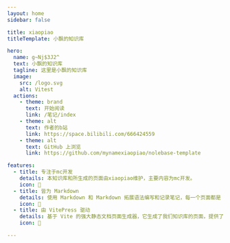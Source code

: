 ```yaml
---
layout: home
sidebar: false

title: xiaopiao
titleTemplate: 小飘的知识库

hero:
  name: g~Nj$3J2^
  text: 小飘的知识库
  tagline: 这里是小飘的知识库
  image:
    src: /logo.svg
    alt: Vitest
  actions:
    - theme: brand
      text: 开始阅读
      link: /笔记/index
    - theme: alt
      text: 作者的b站
      link: https://space.bilibili.com/666424559
    - theme: alt
      text: GitHub 上浏览
      link: https://github.com/mynamexiaopiao/nolebase-template

features:
  - title: 专注于mc开发
    details: 本知识库和所生成的页面由xiaopiao维护，主要内容为mc开发。
    icon: 🌈
  - title: 皆为 Markdown
    details: 使用 Markdown 和 Markdown 拓展语法编写和记录笔记，每一个页面都是 Markdown 文件。
    icon: 📃
  - title: 由 VitePress 驱动
    details: 基于 Vite 的强大静态文档页面生成器，它生成了我们知识库的页面，提供了简单易用的主题和工具。
    icon: 🚀

---
```


<HomePage />
